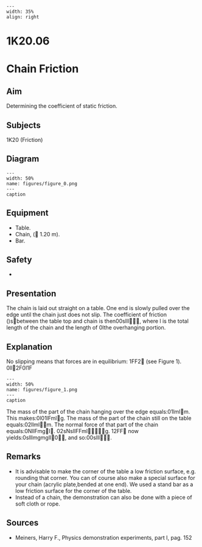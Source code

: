 
```{figure} /figures/busy.png
---
width: 35%
align: right
```
# 1K20.06 
  # Chain Friction 
    
  
## Aim   
 Determining the coefficient of static friction.    
  
## Subjects   
 1K20 (Friction)   
  
## Diagram   
   
```{figure} figures/figure_0.png  
---  
width: 50%  
name: figures/figure_0.png  
---  
caption  
``` 
     
  
## Equipment   
 
 *  Table. 
 *  Chain, ( 1.20 m).  
 *  Bar.   
  
## Safety   
 
 * 
                             
  
## Presentation   
 The chain is laid out straight on a table. One end is slowly pulled over the edge until the chain just does not slip. The coefficient of friction ()sbetween the table top and chain is then00slll, where l is the total length of the chain and  the length of 0lthe overhanging portion.    
  
## Explanation   
 No slipping means that forces are in equilibrium: 1FF2 (see Figure 1). 0ll2F0l1F  
```{figure} figures/figure_1.png  
---  
width: 50%  
name: figures/figure_1.png  
---  
caption  
``` 
 The mass of the part of the chain hanging over the edge equals:01lmlm. This makes:0l01lFmlg. The mass of the part of the chain still on the table equals:02llmlm. The normal force of that part of the chain equals:0NllFmgl. 02sNsllFFmlg. 12FF now yields:0slllmgmgll0, and so:00slll.   
  
## Remarks   
 
 *  It is advisable to make the corner of the table a low friction surface, e.g. rounding that corner. You can of course also make a special surface for your chain (acrylic plate,bended at one end). We used a stand bar as a low friction surface for the corner of the table. 
 *  Instead of a chain, the demonstration can also be done with a piece of soft cloth or rope.
   
  
## Sources   
 
 *  Meiners, Harry F., Physics demonstration experiments, part I, pag. 152
  